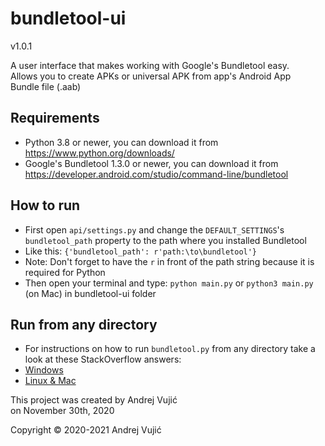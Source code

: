 # bundletool-ui
v1.0.1

A user interface that makes working with Google's Bundletool easy. <br>
Allows you to create APKs or universal APK from app's Android App <br>
Bundle file (.aab) <br>

## Requirements
- Python 3.8 or newer, you can download it from https://www.python.org/downloads/
- Google's Bundletool 1.3.0 or newer, you can download it from https://developer.android.com/studio/command-line/bundletool

## How to run
- First open `api/settings.py` and change the `DEFAULT_SETTINGS`'s `bundletool_path` property to the path where
  you installed Bundletool
- Like this: `{'bundletool_path': r'path:\to\bundletool'}`
- Note: Don't forget to have the `r` in front of the path string because it is required for Python
- Then open your terminal and type: `python main.py` or `python3 main.py` (on Mac) in bundletool-ui folder

## Run from any directory
- For instructions on how to run `bundletool.py` from any directory
take a look at these StackOverflow answers:
- <a href="https://stackoverflow.com/a/48730548/13646430">Windows</a>
- <a href="https://stackoverflow.com/a/57205929/13646430">Linux & Mac</a>

This project was created by Andrej Vujić <br>
on November 30th, 2020

Copyright © 2020-2021 Andrej Vujić
